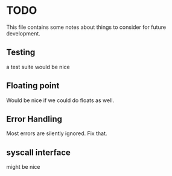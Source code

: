 # TODO

This file contains some notes about things to consider for future development.

## Testing

a test suite would be nice

## Floating point

Would be nice if we could do floats as well.

## Error Handling

Most errors are silently ignored. Fix that.

## syscall interface

might be nice
